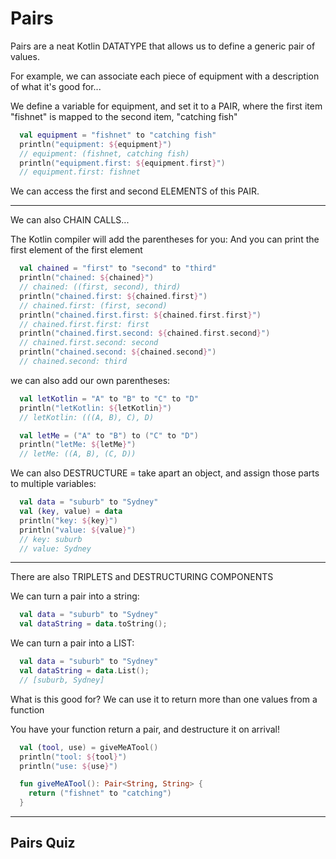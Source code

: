 # Pairs

Pairs are a neat Kotlin DATATYPE that allows us to define a generic pair of
values.

For example, we can associate each piece of equipment with a description of what
it's good for...

We define a variable for equipment, and set it to a PAIR,
where the first item "fishnet" is mapped to the second item, "catching fish"

```kotlin
  val equipment = "fishnet" to "catching fish"
  println("equipment: ${equipment}")
  // equipment: (fishnet, catching fish)
  println("equipment.first: ${equipment.first}")
  // equipment.first: fishnet
```

We can access the first and second ELEMENTS of this PAIR.


---
We can also CHAIN CALLS...

The Kotlin compiler will add the parentheses for you:
And you can print the first element of the first element

```kotlin
  val chained = "first" to "second" to "third"
  println("chained: ${chained}")
  // chained: ((first, second), third)
  println("chained.first: ${chained.first}")
  // chained.first: (first, second)
  println("chained.first.first: ${chained.first.first}")
  // chained.first.first: first
  println("chained.first.second: ${chained.first.second}")
  // chained.first.second: second
  println("chained.second: ${chained.second}")
  // chained.second: third
```


we can also add our own parentheses:
```kotlin
  val letKotlin = "A" to "B" to "C" to "D"
  println("letKotlin: ${letKotlin}")
  // letKotlin: (((A, B), C), D)

  val letMe = ("A" to "B") to ("C" to "D")
  println("letMe: ${letMe}")
  // letMe: ((A, B), (C, D))
```

We can also DESTRUCTURE = take apart an object, and assign those parts to
multiple variables:
```kotlin
  val data = "suburb" to "Sydney"
  val (key, value) = data
  println("key: ${key}")
  println("value: ${value}")
  // key: suburb
  // value: Sydney
```
---
There are also TRIPLETS and DESTRUCTURING COMPONENTS

We can turn a pair into a string:
```kotlin
  val data = "suburb" to "Sydney"
  val dataString = data.toString();
```


We can turn a pair into a LIST:
```kotlin
  val data = "suburb" to "Sydney"
  val dataString = data.List();
  // [suburb, Sydney]
```


What is this good for?
We can use it to return more than one values from a function

You have your function return a pair, and destructure it on arrival!
```kotlin
  val (tool, use) = giveMeATool()
  println("tool: ${tool}")
  println("use: ${use}")

  fun giveMeATool(): Pair<String, String> {
    return ("fishnet" to "catching")
  }
```

---
## Pairs Quiz
